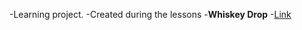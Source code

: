 -Learning project.
-Created during the lessons
-**Whiskey Drop**
-[Link](https://annadk.github.io/learning-HTML-CSS/.)


